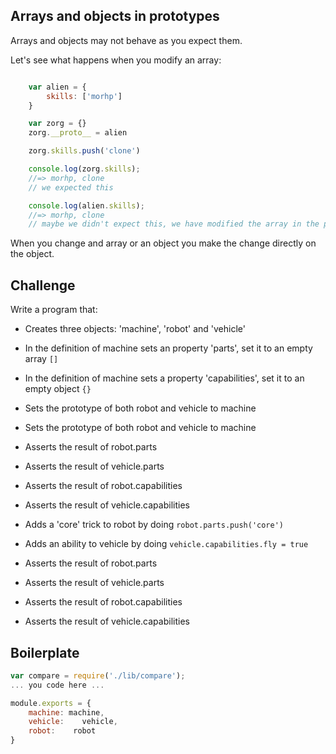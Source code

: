 Arrays and objects in prototypes
---------------------

Arrays and objects may not behave as you expect them. 

Let's see what happens when you modify an array:

```js

	var alien = {
		skills: ['morhp']
	}

	var zorg = {}
	zorg.__proto__ = alien

	zorg.skills.push('clone')

	console.log(zorg.skills);
	//=> morhp, clone
	// we expected this

	console.log(alien.skills);
	//=> morhp, clone
	// maybe we didn't expect this, we have modified the array in the prototype object.

```

When you change and array or an object you make the change directly on the object.

Challenge
---------

Write a program that:

- Creates three objects: 'machine', 'robot' and 'vehicle'
- In the definition of machine sets an property 'parts', set it to an empty array `[]`
- In the definition of machine sets a property 'capabilities', set it to an empty object `{}`
- Sets the prototype of both robot and vehicle to machine
- Sets the prototype of both robot and vehicle to machine

- Asserts the result of robot.parts
- Asserts the result of vehicle.parts
- Asserts the result of robot.capabilities
- Asserts the result of vehicle.capabilities

- Adds a 'core' trick to robot by doing `robot.parts.push('core')`
- Adds an ability to vehicle by doing `vehicle.capabilities.fly = true`

- Asserts the result of robot.parts
- Asserts the result of vehicle.parts
- Asserts the result of robot.capabilities
- Asserts the result of vehicle.capabilities

Boilerplate
-----------

```js
var compare = require('./lib/compare');
... you code here ...

module.exports = {
	machine: machine,
	vehicle:    vehicle,
	robot:    robot
}
```
